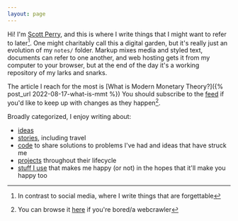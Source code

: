 ```yaml
---
layout: page
---
```


Hi! I'm [Scott Perry](about), and this is where I write things that I might want to refer to later[^social]. One might charitably call this a digital garden, but it's really just an evolution of my `notes/` folder. Markup mixes media and styled text, documents can refer to one another, and web hosting gets it from my computer to your browser, but at the end of the day it's a working repository of my larks and snarks.

The article I reach for the most is [What is Modern Monetary Theory?]({% post_url 2022-08-17-what-is-mmt %}) <!--The most popular page in terms of all-time traffic is [Project Typewriter](TODO).--> You should subscribe to the [feed](/feed.xml) if you'd like to keep up with changes as they happen[^blog].

Broadly categorized, I enjoy writing about:

* [ideas](ideas)
* [stories](stories), including travel
* [code](code) to share solutions to problems I've had and ideas that have struck me
* [projects](projects) throughout their lifecycle
* [stuff I use](iusethis) that makes me happy (or not) in the hopes that it'll make you happy too

[^social]: In contrast to social media, where I write things that are forgettable
[^blog]: You can browse it [here](blog) if you're bored/a webcrawler